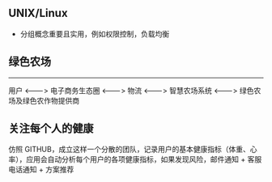 ## UNIX/Linux
- 分组概念重要且实用，例如权限控制，负载均衡

## 绿色农场
---

用户 <---> 电子商务生态圈 <---> 物流 <---> 智慧农场系统 <---> 绿色农场及绿色农作物提供商

## 关注每个人的健康
仿照 GITHUB，成立这样一个分散的团队，记录用户的基本健康指标（体重、心率），应用会自动分析每个用户的各项健康指标，如果发现风险，邮件通知 + 客服电话通知 + 方案推荐
